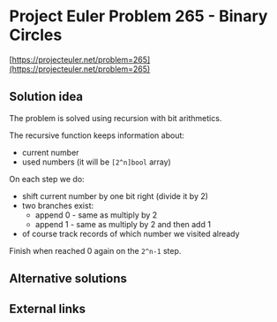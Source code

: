 # Project Euler Problem 265 - Binary Circles

[https://projecteuler.net/problem=265](https://projecteuler.net/problem=265)

## Solution idea

The problem is solved using recursion with bit arithmetics.

The recursive function keeps information about:
- current number
- used numbers (it will be `[2^n]bool` array)

On each step we do:
- shift current number by one bit right (divide it by 2)
- two branches exist:
  - append 0 - same as multiply by 2
  - append 1 - same as multiply by 2 and then add 1
- of course track records of which number we visited already

Finish when reached 0 again on the `2^n-1` step.

## Alternative solutions

## External links
